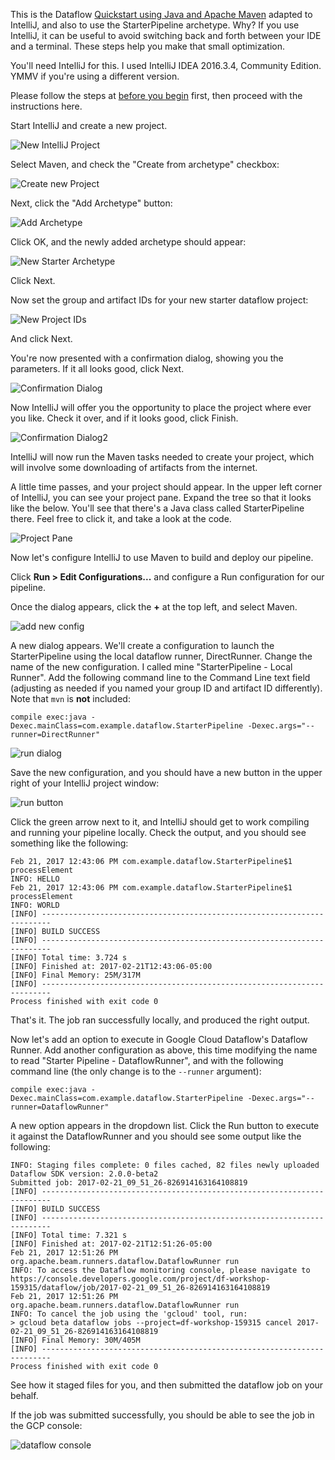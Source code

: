 This is the Dataflow [Quickstart using Java and Apache Maven](https://cloud.google.com/dataflow/docs/quickstarts/quickstart-java-maven) adapted to IntelliJ, and also to use the StarterPipeline archetype. Why? If you use IntelliJ, it can be useful to avoid switching back and forth between your IDE and a terminal. These steps help you make that small optimization.

You'll need IntelliJ for this. I used IntelliJ IDEA 2016.3.4, Community Edition. YMMV if you're using a different version.

Please follow the steps at [before you begin](https://cloud.google.com/dataflow/docs/quickstarts/quickstart-java-maven#before-you-begin) first, then proceed with the instructions here.

Start IntelliJ and create a new project. 

![New IntelliJ Project](image/new_intellij_project.png)

Select Maven, and check the "Create from archetype" checkbox:

![Create new Project](images/maven_project_from_archetype.png)

Next, click the "Add Archetype" button:

![Add Archetype](images/add_archetype_dialog.png)

Click OK, and the newly added archetype should appear:

![New Starter Archetype](images/new_archetype_added.png)

Click Next.

Now set the group and artifact IDs for your new starter dataflow project:

![New Project IDs](images/new_starter_project_ids.png)

And click Next.

You're now presented with a confirmation dialog, showing you the parameters. If it all looks good, click Next.

![Confirmation Dialog](images/confirmation.png)

Now IntelliJ will offer you the opportunity to place the project where ever you like. Check it over, and if it looks good, click Finish.

![Confirmation Dialog2](images/confirm_location.png)

IntelliJ will now run the Maven tasks needed to create your project, which will involve some downloading of artifacts from the internet.

A little time passes, and your project should appear. In the upper left corner of IntelliJ, you can see your project pane. Expand the tree so that it looks like the below. You'll see that there's a Java class called StarterPipeline there. Feel free to click it, and take a look at the code.

![Project Pane](images/project_pane.png)

Now let's configure IntelliJ to use Maven to build and deploy our pipeline.

Click **Run > Edit Configurations...** and configure a Run configuration for our pipeline. 

Once the dialog appears, click the **+** at the top left, and select Maven. 

![add new config](images/add_new_configuration.png)

A new dialog appears. We'll create a configuration to launch the StarterPipeline using the local dataflow runner, DirectRunner. Change the name of the new configuration. I called mine "StarterPipeline - Local Runner". Add the following command line to the Command Line text field (adjusting as needed if you named your group ID and artifact ID differently). Note that `mvn` is **not** included:


	compile exec:java -Dexec.mainClass=com.example.dataflow.StarterPipeline -Dexec.args="--runner=DirectRunner"


![run dialog](images/completed_new_configuration.png)

Save the new configuration, and you should have a new button in the upper right of your IntelliJ project window:

![run button](images/local_runner_button.png)

Click the green arrow next to it, and IntelliJ should get to work compiling and running your pipeline locally. Check the output, and you should see something like the following:


	Feb 21, 2017 12:43:06 PM com.example.dataflow.StarterPipeline$1 processElement
	INFO: HELLO
	Feb 21, 2017 12:43:06 PM com.example.dataflow.StarterPipeline$1 processElement
	INFO: WORLD
	[INFO] ------------------------------------------------------------------------
	[INFO] BUILD SUCCESS
	[INFO] ------------------------------------------------------------------------
	[INFO] Total time: 3.724 s
	[INFO] Finished at: 2017-02-21T12:43:06-05:00
	[INFO] Final Memory: 25M/317M
	[INFO] ------------------------------------------------------------------------
	Process finished with exit code 0


That's it. The job ran successfully locally, and produced the right output.

Now let's add an option to execute in Google Cloud Dataflow's Dataflow Runner. Add another configuration as above, this time modifying the name to read "Starter Pipeline - DataflowRunner", and with the following command line (the only change is to the `--runner` argument):


	compile exec:java -Dexec.mainClass=com.example.dataflow.StarterPipeline -Dexec.args="--runner=DataflowRunner"

A new option appears in the dropdown list. Click the Run button to execute it against the DataflowRunner and you should see some output like the following:

	INFO: Staging files complete: 0 files cached, 82 files newly uploaded
	Dataflow SDK version: 2.0.0-beta2
	Submitted job: 2017-02-21_09_51_26-826914163164108819
	[INFO] ------------------------------------------------------------------------
	[INFO] BUILD SUCCESS
	[INFO] ------------------------------------------------------------------------
	[INFO] Total time: 7.321 s
	[INFO] Finished at: 2017-02-21T12:51:26-05:00
	Feb 21, 2017 12:51:26 PM org.apache.beam.runners.dataflow.DataflowRunner run
	INFO: To access the Dataflow monitoring console, please navigate to https://console.developers.google.com/project/df-workshop-159315/dataflow/job/2017-02-21_09_51_26-826914163164108819
	Feb 21, 2017 12:51:26 PM org.apache.beam.runners.dataflow.DataflowRunner run
	INFO: To cancel the job using the 'gcloud' tool, run:
	> gcloud beta dataflow jobs --project=df-workshop-159315 cancel 2017-02-21_09_51_26-826914163164108819
	[INFO] Final Memory: 30M/405M
	[INFO] ------------------------------------------------------------------------
	Process finished with exit code 0

See how it staged files for you, and then submitted the dataflow job on your behalf.

If the job was submitted successfully, you should be able to see the job in the GCP console:

![dataflow console](images/dataflow_console.png)
